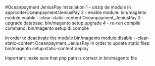 #Oceanpayment JeniusPay
Installation
1 - unzip de module in app/code/Oceanpayment/JeniusPay
2 - enable module: bin/magento module:enable --clear-static-content Oceanpayment_JeniusPay
3 - upgrade database: bin/magento setup:upgrade
4 - re-run compile command: bin/magento setup:di:compile

In order to deactivate the module bin/magento module:disable --clear-static-content Oceanpayment_JeniusPay
In order to update static files: bin/magento setup:static-content:deploy

Important: make sure that php path is correct in bin/magento file
